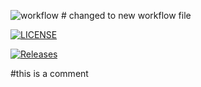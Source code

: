 ![workflow](https://github.com/sd-napier/SET08103-Group-1/actions/workflows/main.yml/badge.svg) # changed to new workflow file

[![LICENSE](https://img.shields.io/github/license/sd-napier/devops.svg?style=flat-square)](https://github.com/sd-napier/SET08103-Group-1/blob/master/LICENSE)

[![Releases](https://img.shields.io/github/release/sd-napier/SET08103-Group-1/all.svg?style=flat-square)](https://github.com/sd-napier/SET08103-Group-1/releases)

#this is a comment
